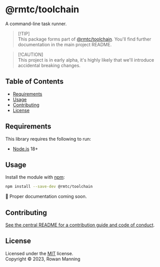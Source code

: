 
# @rmtc/toolchain

A command-line task runner.

> [!TIP]<br/>
> This package forms part of [@rmtc/toolchain](https://github.com/rowanmanning/toolchain#readme). You'll find further documentation in the main project README.

> [!CAUTION]<br/>
> This project is in early alpha, it's highly likely that we'll introduce accidental breaking changes.


## Table of Contents

  * [Requirements](#requirements)
  * [Usage](#usage)
  * [Contributing](#contributing)
  * [License](#license)


## Requirements

This library requires the following to run:

  * [Node.js](https://nodejs.org/) 18+


## Usage

Install the module with [npm](https://www.npmjs.com/):

```sh
npm install --save-dev @rmtc/toolchain
```

🚧 Proper documentation coming soon.


## Contributing

[See the central README for a contribution guide and code of conduct](https://github.com/rowanmanning/toolchain#contributing).


## License

Licensed under the [MIT](https://github.com/rowanmanning/toolchain/blob/main/LICENSE) license.<br/>
Copyright &copy; 2023, Rowan Manning
